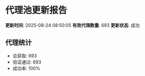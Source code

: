 # 代理池更新报告

**更新时间**: 2025-08-24 08:50:05
**有效代理数量**: 693
**更新状态**:  成功

## 代理统计
- 总获取: 693
- 验证通过: 693
- 成功率: 100%
